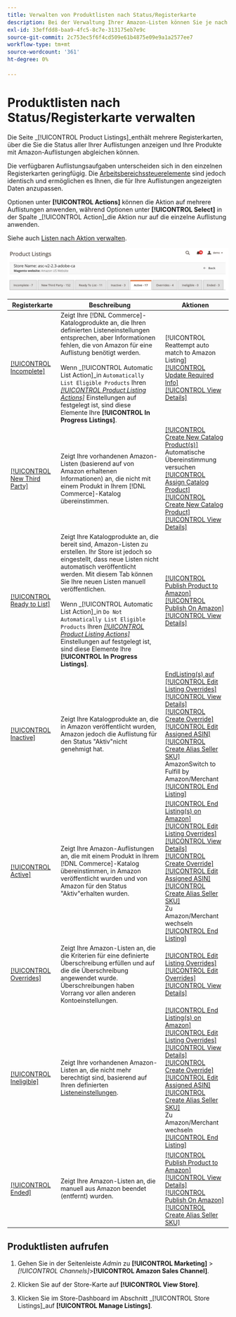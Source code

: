 ```yaml
---
title: Verwalten von Produktlisten nach Status/Registerkarte
description: Bei der Verwaltung Ihrer Amazon-Listen können Sie je nach Status Aktionen auf Ihre Listen anwenden.
exl-id: 33effdd8-baa9-4fc5-8c7e-313175eb7e9c
source-git-commit: 2c753ec5f6f4cd509e61b4875e09e9a1a2577ee7
workflow-type: tm+mt
source-wordcount: '361'
ht-degree: 0%

---
```


# Produktlisten nach Status/Registerkarte verwalten

Die Seite _[!UICONTROL Product Listings]_enthält mehrere Registerkarten, über die Sie die Status aller Ihrer Auflistungen anzeigen und Ihre Produkte mit Amazon-Auflistungen abgleichen können.

Die verfügbaren Auflistungsaufgaben unterscheiden sich in den einzelnen Registerkarten geringfügig. Die [Arbeitsbereichssteuerelemente](./workspace-controls.md) sind jedoch identisch und ermöglichen es Ihnen, die für Ihre Auflistungen angezeigten Daten anzupassen.

Optionen unter **[!UICONTROL Actions]** können die Aktion auf mehrere Auflistungen anwenden, während Optionen unter **[!UICONTROL Select]** in der Spalte _[!UICONTROL Action]_die Aktion nur auf die einzelne Auflistung anwenden.

Siehe auch [Listen nach Aktion verwalten](./managing-listings-by-action.md).

![Registerkarten für Produktlisten](assets/amazon-product-listings-tabs.png)

| Registerkarte | Beschreibung | Aktionen |
|--- |--- |--- |
| [[!UICONTROL Incomplete]](./incomplete-listings.md) | Zeigt Ihre [!DNL Commerce]-Katalogprodukte an, die Ihren definierten Listeneinstellungen entsprechen, aber Informationen fehlen, die von Amazon für eine Auflistung benötigt werden.<br><br>Wenn  _[!UICONTROL Automatic List Action]_in  `Automatically List Eligible Products` Ihren  [_[!UICONTROL Product Listing Actions]_](./product-listing-actions.md) Einstellungen auf festgelegt ist, sind diese Elemente Ihre **[!UICONTROL In Progress Listings]**. | [!UICONTROL Reattempt auto match to Amazon Listing]<br>[[!UICONTROL Update Required Info]](./amazon-manually-update-incomplete-listing.md)<br>[[!UICONTROL View Details]](./product-listing-details.md) |
| [[!UICONTROL New Third Party]](./new-third-party-listings.md) | Zeigt Ihre vorhandenen Amazon-Listen (basierend auf von Amazon erhaltenen Informationen) an, die nicht mit einem Produkt in Ihrem [!DNL Commerce]-Katalog übereinstimmen. | [[!UICONTROL Create New Catalog Product(s)]](./creating-assigning-catalog-products.md)<br>Automatische Übereinstimmung versuchen<br>[[!UICONTROL Assign Catalog Product]](./creating-assigning-catalog-products.md)<br>[[!UICONTROL Create New Catalog Product]](./creating-assigning-catalog-products.md)<br>[[!UICONTROL View Details]](./product-listing-details.md) |
| [[!UICONTROL Ready to List]](./ready-to-list.md) | Zeigt Ihre Katalogprodukte an, die bereit sind, Amazon-Listen zu erstellen. Ihr Store ist jedoch so eingestellt, dass neue Listen nicht automatisch veröffentlicht werden. Mit diesem Tab können Sie Ihre neuen Listen manuell veröffentlichen.<br><br>Wenn  _[!UICONTROL Automatic List Action]_in  `Do Not Automatically List Eligible Products` Ihren  [_[!UICONTROL Product Listing Actions]_](./product-listing-actions.md) Einstellungen auf festgelegt ist, sind diese Elemente Ihre **[!UICONTROL In Progress Listings]**. | [[!UICONTROL Publish Product to Amazon]](./publish-listings-manually.md)<br>[[!UICONTROL Publish On Amazon]](./publish-listings-manually.md)<br>[[!UICONTROL View Details]](./product-listing-details.md) |
| [[!UICONTROL Inactive]](./inactive-listings.md) | Zeigt Ihre Katalogprodukte an, die in Amazon veröffentlicht wurden, Amazon jedoch die Auflistung für den Status &quot;Aktiv&quot;nicht genehmigt hat. | [ EndListing(s) auf ](./end-listings-manually.md)<br>[[!UICONTROL Edit Listing Overrides]](./creating-editing-overrides.md)<br>[[!UICONTROL View Details]](./product-listing-details.md)<br>[[!UICONTROL Create Override]](./creating-editing-overrides.md)<br>[[!UICONTROL Edit Assigned ASIN]](./edit-assigned-asin.md)<br>[[!UICONTROL Create Alias Seller SKU]](./create-alias-seller-sku.md#region-specific)<br>AmazonSwitch to Fulfill by Amazon/Merchant<br>[[!UICONTROL End Listing]](./end-listings-manually.md) |
| [[!UICONTROL Active]](./active-listings.md) | Zeigt Ihre Amazon-Auflistungen an, die mit einem Produkt in Ihrem [!DNL Commerce]-Katalog übereinstimmen, in Amazon veröffentlicht wurden und von Amazon für den Status &quot;Aktiv&quot;erhalten wurden. | [[!UICONTROL End Listing(s) on Amazon]](./end-listings-manually.md)<br>[[!UICONTROL Edit Listing Overrides]](./creating-editing-overrides.md)<br>[[!UICONTROL View Details]](./product-listing-details.md)<br>[[!UICONTROL Create Override]](./creating-editing-overrides.md)<br>[[!UICONTROL Edit Assigned ASIN]](./edit-assigned-asin.md)<br>[[!UICONTROL Create Alias Seller SKU]](./create-alias-seller-sku.md#region-specific)<br>Zu Amazon/Merchant wechseln<br>[[!UICONTROL End Listing]](./end-listings-manually.md) |
| [[!UICONTROL Overrides]](./overrides.md) | Zeigt Ihre Amazon-Listen an, die die Kriterien für eine definierte Überschreibung erfüllen und auf die die Überschreibung angewendet wurde. Überschreibungen haben Vorrang vor allen anderen Kontoeinstellungen. | [[!UICONTROL Edit Listing Overrides]](./creating-editing-overrides.md)<br>[[!UICONTROL Edit Overrides]](./creating-editing-overrides.md)<br>[[!UICONTROL View Details]](./product-listing-details.md) |
| [[!UICONTROL Ineligible]](./ineligible-listings.md) | Zeigt Ihre vorhandenen Amazon-Listen an, die nicht mehr berechtigt sind, basierend auf Ihren definierten [Listeneinstellungen](./listing-settings.md). | [[!UICONTROL End Listing(s) on Amazon]](./end-listings-manually.md)<br>[[!UICONTROL Edit Listing Overrides]](./creating-editing-overrides.md)<br>[[!UICONTROL View Details]](./product-listing-details.md)<br>[[!UICONTROL Create Override]](./creating-editing-overrides.md)<br>[[!UICONTROL Edit Assigned ASIN]](./edit-assigned-asin.md)<br>[[!UICONTROL Create Alias Seller SKU]](./create-alias-seller-sku.md#region-specific)<br>Zu Amazon/Merchant wechseln<br>[[!UICONTROL End Listing]](./end-listings-manually.md) |
| [[!UICONTROL Ended]](./ended-listings.md) | Zeigt Ihre Amazon-Listen an, die manuell aus Amazon beendet (entfernt) wurden. | [[!UICONTROL Publish Product to Amazon]](./publish-listings-manually.md)<br>[[!UICONTROL View Details]](./product-listing-details.md)<br>[[!UICONTROL Publish On Amazon]](./publish-listings-manually.md)<br>[[!UICONTROL Create Alias Seller SKU]](./create-alias-seller-sku.md#region-specific) |

## Produktlisten aufrufen

1. Gehen Sie in der Seitenleiste _Admin_ zu **[!UICONTROL Marketing]** > _[!UICONTROL Channels]_>**[!UICONTROL Amazon Sales Channel]**.

1. Klicken Sie auf der Store-Karte auf **[!UICONTROL View Store]**.

1. Klicken Sie im Store-Dashboard im Abschnitt _[!UICONTROL Store Listings]_auf **[!UICONTROL Manage Listings]**.
